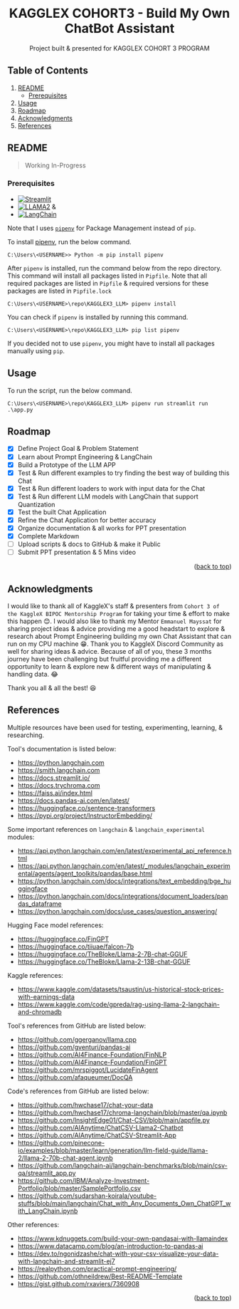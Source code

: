 <!-- Template Adapted & Provided by https://github.com/othneildrew/Best-README-Template -->
<a name="readme-top"></a>

<br />
<div align="center">
  <h1 align="center">KAGGLEX COHORT3 - Build My Own ChatBot Assistant</h1>
  <p align="center">
    Project built & presented for KAGGLEX COHORT 3 PROGRAM
  </p>
</div>

<!-- TABLE OF CONTENTS -->
<h2>Table of Contents</h2>
<ol>
    <li>
        <a href="#readme">README</a>
        <ul>
            <li><a href="#prerequisites">Prerequisites</a></li>        
        </ul>
    </li>
    <li><a href="#usage">Usage</a></li>
    <li><a href="#roadmap">Roadmap</a></li>
    <li><a href="#acknowledgments">Acknowledgments</a></li>
    <li><a href="#references">References</a></li>
</ol>

## README

> Working In-Progress

### Prerequisites

* [![Streamlit][streamLit-shield]][streamlit-url] 
* [![LLAMA2][llama2-shield]][llama2-url] & 
* [![LangChain][langchain-shield]][langchain-url]

Note that I uses [`pipenv`](https://pypi.org/project/pipenv/) for Package Management instead of `pip`. 

To install [pipenv](https://docs.pipenv.org/basics/), run the below command.

```pwsh
C:\Users\<USERNAME>> Python -m pip install pipenv
``` 

After `pipenv` is installed, run the command below from the repo directory.
This command will install all packages listed in `Pipfile`.
Note that all required packages are listed in `Pipfile` & required versions for these packages are listed in `Pipfile.lock`

```pwsh
C:\Users\<USERNAME>\repo\KAGGLEX3_LLM> pipenv install
``` 

You can check if `pipenv` is installed by running this command.

```pwsh
C:\Users\<USERNAME>\repo\KAGGLEX3_LLM> pip list pipenv
``` 

If you decided not to use `pipenv`, you might have to install all packages manually using `pip`.

## Usage

To run the script, run the below command.

```pwsh
C:\Users\<USERNAME>\repo\KAGGLEX3_LLM> pipenv run streamlit run .\app.py
```




## Roadmap

- [x] Define Project Goal & Problem Statement
- [x] Learn about Prompt Engineering & LangChain
- [x] Build a Prototype of the LLM APP
- [x] Test & Run different examples to try finding the best way of building this Chat
- [x] Test & Run different loaders to work with input data for the Chat
- [x] Test & Run different LLM models with LangChain that support Quantization
- [x] Test the built Chat Application
- [x] Refine the Chat Application for better accuracy 
- [x] Organize documentation & all works for PPT presentation
- [x] Complete Markdown
- [ ] Upload scripts & docs to GitHub & make it Public
- [ ] Submit PPT presentation & 5 Mins video

<p align="right">(<a href="#readme-top">back to top</a>)</p>

## Acknowledgments

I would like to thank all of KaggleX's staff & presenters from `Cohort 3 of the KaggleX BIPOC Mentorship Program` for taking your time & effort to make this happen :blush:. I would also like to thank my Mentor `Emmanuel Mayssat` for sharing project ideas & advice providing me a good headstart to explore & research about Prompt Engineering building my own Chat Assistant that can run on my CPU machine :grin:. Thank you to KaggleX Discord Community as well for sharing ideas & advice. Because of all of you, these 3 months journey have been challenging but fruitful providing me a different opportunity to learn & explore new & different ways of manipulating & handling data. :joy:

Thank you all & all the best! :satisfied:

## References

Multiple resources have been used for testing, experimenting, learning, & researching.

Tool's documentation is listed below:

* https://python.langchain.com
* https://smith.langchain.com
* https://docs.streamlit.io/
* https://docs.trychroma.com
* https://faiss.ai/index.html
* https://docs.pandas-ai.com/en/latest/
* https://huggingface.co/sentence-transformers
* https://pypi.org/project/InstructorEmbedding/

Some important references on `langchain` & `langchain_experimental` modules:

* https://api.python.langchain.com/en/latest/experimental_api_reference.html
* https://api.python.langchain.com/en/latest/_modules/langchain_experimental/agents/agent_toolkits/pandas/base.html
* https://python.langchain.com/docs/integrations/text_embedding/bge_huggingface
* https://python.langchain.com/docs/integrations/document_loaders/pandas_dataframe
* https://python.langchain.com/docs/use_cases/question_answering/

Hugging Face model references:

* https://huggingface.co/FinGPT
* https://huggingface.co/tiiuae/falcon-7b
* https://huggingface.co/TheBloke/Llama-2-7B-chat-GGUF
* https://huggingface.co/TheBloke/Llama-2-13B-chat-GGUF

Kaggle references:

* https://www.kaggle.com/datasets/tsaustin/us-historical-stock-prices-with-earnings-data
* https://www.kaggle.com/code/gpreda/rag-using-llama-2-langchain-and-chromadb


Tool's references from GitHub are listed below:
 
* https://github.com/ggerganov/llama.cpp
* https://github.com/gventuri/pandas-ai
* https://github.com/AI4Finance-Foundation/FinNLP
* https://github.com/AI4Finance-Foundation/FinGPT
* https://github.com/mrspiggot/LucidateFinAgent
* https://github.com/afaqueumer/DocQA

Code's references from GitHub are listed below:

* https://github.com/hwchase17/chat-your-data
* https://github.com/hwchase17/chroma-langchain/blob/master/qa.ipynb
* https://github.com/InsightEdge01/Chat-CSV/blob/main/appfile.py
* https://github.com/AIAnytime/ChatCSV-Llama2-Chatbot
* https://github.com/AIAnytime/ChatCSV-Streamlit-App
* https://github.com/pinecone-io/examples/blob/master/learn/generation/llm-field-guide/llama-2/llama-2-70b-chat-agent.ipynb
* https://github.com/langchain-ai/langchain-benchmarks/blob/main/csv-qa/streamlit_app.py
* https://github.com/IBM/Analyze-Investment-Portfolio/blob/master/SamplePortfolio.csv
* https://github.com/sudarshan-koirala/youtube-stuffs/blob/main/langchain/Chat_with_Any_Documents_Own_ChatGPT_with_LangChain.ipynb

Other references:

* https://www.kdnuggets.com/build-your-own-pandasai-with-llamaindex
* https://www.datacamp.com/blog/an-introduction-to-pandas-ai
* https://dev.to/ngonidzashe/chat-with-your-csv-visualize-your-data-with-langchain-and-streamlit-ej7
* https://realpython.com/practical-prompt-engineering/
* https://github.com/othneildrew/Best-README-Template
* https://gist.github.com/rxaviers/7360908

<p align="right">(<a href="#readme-top">back to top</a>)</p>

<!-- MARKDOWN LINKS & IMAGES -->
<!-- https://www.markdownguide.org/basic-syntax/#reference-style-links -->
[streamlit-shield]: https://img.shields.io/badge/Streamlit-000000?style=for-the-badge&logo=Streamlit
[streamlit-url]: https://streamlit.io/
[llama2-shield]: https://img.shields.io/badge/LLAMA2-blue
[llama2-url]: https://huggingface.co/docs/transformers/main/model_doc/llama2
[langchain-shield]: https://img.shields.io/badge/%F0%9F%A6%9C%EF%B8%8F%F0%9F%94%97-LANGCHAIN-000000
[langchain-url]: https://www.langchain.com/
